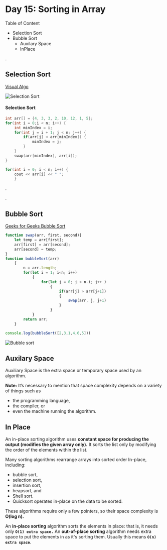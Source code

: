 # Day 15: Sorting in Array

Table of Content
- Selection Sort 
- Bubble Sort 
    - Auxilary Space
    - InPlace


.


## Selection Sort

[Visual Algo](https://visualgo.net/en/sorting)

![Selection Sort](https://www.w3resource.com/w3r_images/selection-short.png)

#### Selection Sort

```c++
int arr[] = {4, 3, 3, 2, 10, 12, 1, 5};
for(int i = 0;i < n; i++) {
	int minIndex = i;
	for(int j = i + 1; j < n; j++) {
		if(arr[j] < arr[minIndex]) {
			minIndex = j;	
		}
	}
	swap(arr[minIndex], arr[i]);
}

for(int i = 0; i < n; i++) {
	cout << arr[i] << " ";
	}
```


.



.


## Bubble Sort
[Geeks for Geeks Bubble Sort](https://www.geeksforgeeks.org/bubble-sort/)
```javascript
function swap(arr, first, second){
	let temp = arr[first];
	arr[first] = arr[second];
	arr[second] = temp;
}
function bubbleSort(arr)
	{
		n = arr.length;
		for(let i = 1; i<n; i++)
			{
				for(let j = 0; j < n-i; j++ )
					{
						if(arr[j] > arr[j+1])
						{
							swap(arr, j, j+1)
						}
					}
			}
		return arr;
	}

console.log(bubbleSort([2,3,1,4,6,5]))
```
![Bubble sort](https://miro.medium.com/max/556/0*lq-ZpDYjvYGmS7PO)

## Auxilary Space 
Auxiliary Space is the extra space or temporary space used by an algorithm.

**Note:** It’s necessary to mention that space complexity depends on a variety of things such as 
- the programming language, 
- the compiler, or 
- even the machine running the algorithm.






## In Place
An in-place sorting algorithm uses **constant space for producing the output (modifies the given array only).** It sorts the list only by modifying the order of the elements within the list.

Many sorting algorithms rearrange arrays into sorted order In-place, including: 
-  bubble sort, 
-  selection sort, 
-  insertion sort, 
-  heapsort, and 
-  Shell sort. 
-  Quicksort operates in-place on the data to be sorted.

These algorithms require only a few pointers, so their space complexity is **O(log n).** 

An **in-place sorting** algorithm sorts the elements in place: that is, it needs only **`O(1) extra space.`** An **out-of-place sorting** algorithm needs extra space to put the elements in as it's sorting them. Usually this means **`O(n) extra space`**.



